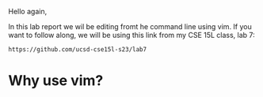 Hello again,

In this lab report we wil be editing fromt he command line using vim.
If you want to follow along, we will be using this link from my CSE 15L class, lab 7:

```https://github.com/ucsd-cse15l-s23/lab7```

# Why use vim?
